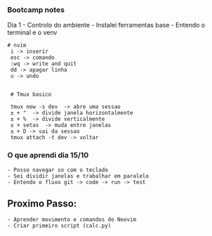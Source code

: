 ### Bootcamp notes

Dia 1 - Controlo do ambiente
    - Instalei ferramentas base
    - Entendo o terminal e o venv

    # nvim
     i -> inserir
     esc -> comando
     :wq -> write and quit
     dd -> apagar linha
     u -> undo


     # Tmux basico

     tmux new -s dev  -> abre uma sessao
     ± + "  -> divide janela horizontalmente
     ± + %  -> divide verticalmente
     ± + setas  -> muda entre janelas
     ± + D -> sai da sessao
     tmux attach -t dev -> voltar


###  O que aprendi dia 15/10

    - Posso navegar so com o teclado
    - Sei dividir janelas e trabalhar em paralelo
    - Entendo o fluxo git -> code -> run -> test


## Proximo Passo:
    - Aprender movimento e comandos do Neovim
    - Criar primeiro script (calc.py)
